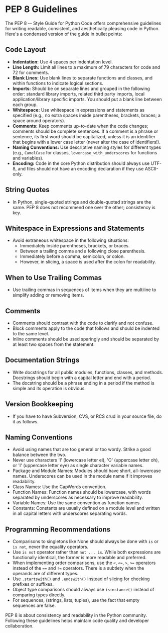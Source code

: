 # PEP 8 Guidelines

The PEP 8 -- Style Guide for Python Code offers comprehensive guidelines for writing readable, consistent, and aesthetically pleasing code in Python. Here's a condensed version of the guide in bullet points:

## Code Layout

- **Indentation:** Use 4 spaces per indentation level.
- **Line Length:** Limit all lines to a maximum of 79 characters for code and 72 for comments.
- **Blank Lines:** Use blank lines to separate functions and classes, and within functions to indicate logical sections.
- **Imports:** Should be on separate lines and grouped in the following order: standard library imports, related third party imports, local application/library specific imports. You should put a blank line between each group.
- **Whitespace:** Use whitespace in expressions and statements as specified (e.g., no extra spaces inside parentheses, brackets, braces; a space around operators).
- **Comments:** Keep comments up-to-date when the code changes; comments should be complete sentences. If a comment is a phrase or sentence, its first word should be capitalized, unless it is an identifier that begins with a lower case letter (never alter the case of identifiers!).
- **Naming Conventions:** Use descriptive naming styles for different types (e.g., `CamelCase` for classes, `lowercase_with_underscores` for functions and variables).
- **Encoding:** Code in the core Python distribution should always use UTF-8, and files should not have an encoding declaration if they use ASCII-only.

## String Quotes

- In Python, single-quoted strings and double-quoted strings are the same. PEP 8 does not recommend one over the other; consistency is key.

## Whitespace in Expressions and Statements

- Avoid extraneous whitespace in the following situations:
  - Immediately inside parentheses, brackets, or braces.
  - Between a trailing comma and a following close parenthesis.
  - Immediately before a comma, semicolon, or colon.
  - However, in slicing, a space is used after the colon for readability.

## When to Use Trailing Commas

- Use trailing commas in sequences of items when they are multiline to simplify adding or removing items.

## Comments

- Comments should contrast with the code to clarify and not confuse.
- Block comments apply to the code that follows and should be indented to the same level.
- Inline comments should be used sparingly and should be separated by at least two spaces from the statement.

## Documentation Strings

- Write docstrings for all public modules, functions, classes, and methods. Docstrings should begin with a capital letter and end with a period.
- The docstring should be a phrase ending in a period if the method is simple and its operation is obvious.

## Version Bookkeeping

- If you have to have Subversion, CVS, or RCS crud in your source file, do it as follows.

## Naming Conventions

- Avoid using names that are too general or too wordy. Strike a good balance between the two.
- Never use characters 'l' (lowercase letter el), 'O' (uppercase letter oh), or 'I' (uppercase letter eye) as single character variable names.
- Package and Module Names: Modules should have short, all-lowercase names. Underscores can be used in the module name if it improves readability.
- Class Names: Use the CapWords convention.
- Function Names: Function names should be lowercase, with words separated by underscores as necessary to improve readability.
- Variable Names: Use the same convention as function names.
- Constants: Constants are usually defined on a module level and written in all capital letters with underscores separating words.

## Programming Recommendations

- Comparisons to singletons like None should always be done with `is` or `is not`, never the equality operators.
- Use `is not` operator rather than `not ... is`. While both expressions are functionally identical, the former is more readable and preferred.
- When implementing order comparisons, use the `<`, `<=`, `>`, `>=` operators instead of the `==` and `!=` operators. There is a subtlety when the operands are of different types.
- Use `.startswith()` and `.endswith()` instead of slicing for checking prefixes or suffixes.
- Object type comparisons should always use `isinstance()` instead of comparing types directly.
- For sequences, (strings, lists, tuples), use the fact that empty sequences are false.

PEP 8 is about consistency and readability in the Python community. Following these guidelines helps maintain code quality and developer collaboration.